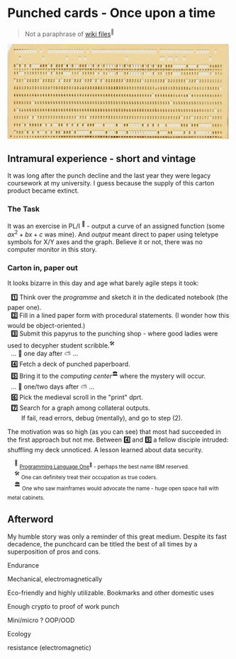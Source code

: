 # Punched cards - Once upon a time

> Not a paraphrase of [wiki files](https://en.wikipedia.org/wiki/Computer_programming_in_the_punched_card_era)<sup>🔗</sup>

[![punched card snapshot](../../../_rsc/_img/af/punchcard.jpg)](../../../_rsc/_img/photo/hist/1966.punch_cards-stack.jpg)

## Intramural experience - short and vintage

It was long after the punch decline and the last year they were legacy coursework at my university. I guess because the supply of this carton product became extinct.

### The Task

It was an exercise in PL/I&nbsp;<sup>🔆</sup> - output a curve of an assigned function (some $`ax^2 + bx + c`$ was mine). And _output_ meant direct to paper using teletype symbols for X/Y axes and the graph. Believe it or not, there was no computer monitor in this story.

### Carton in, paper out

It looks bizarre in this day and age what barely agile steps it took:

&nbsp;&nbsp;**1️⃣** Think over the _programme_ and sketch it in the dedicated notebook (the paper one).\
&nbsp;&nbsp;**2️⃣** Fill in a lined paper form with procedural statements. (I wonder how this would be object-oriented.)\
&nbsp;&nbsp;**3️⃣** Submit this papyrus to the punching shop - where good ladies were used to decypher student scribble.<sup>🛠️</sup>\
&nbsp;&nbsp;... 🌙 one day after ⛅ ...\
&nbsp;&nbsp;**4️⃣** Fetch a deck of punched paperboard.\
&nbsp;&nbsp;**5️⃣** Bring it to the _computing center_<sup>🏛️</sup> where the mystery will occur.\
&nbsp;&nbsp;... 🌙 one/two days after ⛅ ...\
&nbsp;&nbsp;**6️⃣** Pick the medieval scroll in the "print" dprt.\
&nbsp;&nbsp;**7️⃣**  Search for a graph among collateral outputs.\
&nbsp;&nbsp;&nbsp;&nbsp;&nbsp;&nbsp;&nbsp;&nbsp;If fail, read errors, debug (mentally), and go to step&nbsp;(2).

The motivation was so high (as you can see) that most had succeeded in the first approach but not me. Between **4️⃣** and **5️⃣** a fellow disciple intruded: shuffling my deck unnoticed. A lesson learned about data security.

&nbsp;&nbsp;&nbsp;&nbsp;<sup>🔆</sup>&nbsp;<sub>[Programming Language One](https://en.wikipedia.org/wiki/PL/I)<sup>🔗</sup> - perhaps the best name IBM reserved.</sub>\
&nbsp;&nbsp;&nbsp;&nbsp;<sup>🛠️</sup> <sub>One can definitely treat their occupation as true coders.</sub>\
&nbsp;&nbsp;&nbsp;&nbsp;<sup>🏛️</sup> <sub>One who saw mainframes would advocate the name - huge open space hall with metal cabinets.</sub>

## Afterword

My humble story was only a reminder of this great medium. Despite its fast decadence, the punchcard can be titled the best of all times by a superposition of pros and cons. 

Endurance

Mechanical, electromagnetically

Eco-friendly and highly utilizable. Bookmarks and other domestic uses

Enough crypto to proof of work punch

Mini/micro ? OOP/OOD

Ecology

 resistance (electromagnetic)
